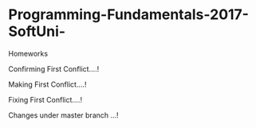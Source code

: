 # Programming-Fundamentals-2017-SoftUni-
Homeworks


Confirming First Conflict....!

Making First Conflict....!

Fixing First Conflict....!


Changes under master branch ...!